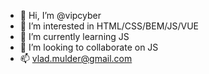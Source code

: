 - 👋 Hi, I’m @vipcyber
- 👀 I’m interested in HTML/CSS/BEM/JS/VUE
- 🌱 I’m currently learning JS
- 💞️ I’m looking to collaborate on JS
- 📫 vlad.mulder@gmail.com


